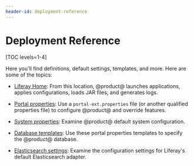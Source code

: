 ```yaml
---
header-id: deployment-reference
---
```


# Deployment Reference

[TOC levels=1-4]

Here you'll find definitions, default settings, templates, and more. Here are
some of the topics:

-   [Liferay Home](/deployment/reference/-/knowledge_base/7-2/liferay-home):
    From this location, @product@ launches applications, applies configurations,
    loads JAR files, and generates logs. 

-   [Portal properties](/deployment/reference/-/knowledge_base/7-2/portal-properties): 
    Use a `portal-ext.properties` file (or another qualified properties file) to
    configure @product@ and override features. 

-   [System properties](/deployment/reference/-/knowledge_base/7-2/system-properties):
    Examine @product@ default system configuration. 

-   [Database templates](/deployment/reference/-/knowledge_base/7-2/database-templates):
    Use these portal properties templates to specify the @product@ database. 

-   [Elasticsearch settings](/deployment/reference/-/knowledge_base/7-2/elasticsearch-settings):
    Examine the configuration settings for Liferay's default Elasticsearch
    adapter. 
